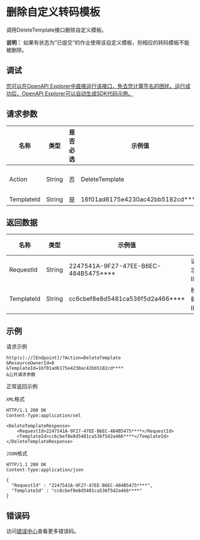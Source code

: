 # 删除自定义转码模板

调用DeleteTemplate接口删除自定义模板。

**说明：** 如果有状态为”已提交“的作业使用该自定义模板，则相应的转码模板不能被删除。

## 调试

[您可以在OpenAPI Explorer中直接运行该接口，免去您计算签名的困扰。运行成功后，OpenAPI Explorer可以自动生成SDK代码示例。](https://api.aliyun.com/#product=Mts&api=DeleteTemplate&type=RPC&version=2014-06-18)

## 请求参数

|名称|类型|是否必选|示例值|描述|
|--|--|----|---|--|
|Action|String|否|DeleteTemplate|操作接口名，系统规定参数，取值： **DeleteTemplate**。 |
|TemplateId|String|是|16f01ad6175e4230ac42bb5182cd\*\*\*\*|模板ID。 |

## 返回数据

|名称|类型|示例值|描述|
|--|--|---|--|
|RequestId|String|2247541A-9F27-47EE-B6EC-484B5475\*\*\*\*|请求ID。 |
|TemplateId|String|cc6cbef8e8d5481ca536f5d2a466\*\*\*\*|模板ID。 |

## 示例

请求示例

```
http(s)://[Endpoint]/?Action=DeleteTemplate
&ResourceOwnerId=0
&TemplateId=16f01ad6175e4230ac42bb5182cd****
&公共请求参数
```

正常返回示例

`XML`格式

```
HTTP/1.1 200 OK
Content-Type:application/xml

<DeleteTemplateResponse>
    <RequestId>2247541A-9F27-47EE-B6EC-484B5475****</RequestId>
    <TemplateId>cc6cbef8e8d5481ca536f5d2a466****</TemplateId>
</DeleteTemplateResponse>
```

`JSON`格式

```
HTTP/1.1 200 OK
Content-Type:application/json

{
  "RequestId" : "2247541A-9F27-47EE-B6EC-484B5475****",
  "TemplateId" : "cc6cbef8e8d5481ca536f5d2a466****"
}
```

## 错误码

访问[错误中心](https://error-center.aliyun.com/status/product/Mts)查看更多错误码。

